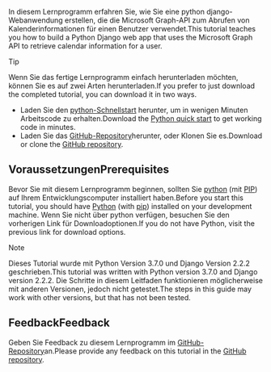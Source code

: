 <!-- markdownlint-disable MD002 MD041 -->

<span data-ttu-id="0c10b-101">In diesem Lernprogramm erfahren Sie, wie Sie eine python django-Webanwendung erstellen, die die Microsoft Graph-API zum Abrufen von Kalenderinformationen für einen Benutzer verwendet.</span><span class="sxs-lookup"><span data-stu-id="0c10b-101">This tutorial teaches you how to build a Python Django web app that uses the Microsoft Graph API to retrieve calendar information for a user.</span></span>

> [!TIP]
> <span data-ttu-id="0c10b-102">Wenn Sie das fertige Lernprogramm einfach herunterladen möchten, können Sie es auf zwei Arten herunterladen.</span><span class="sxs-lookup"><span data-stu-id="0c10b-102">If you prefer to just download the completed tutorial, you can download it in two ways.</span></span>
>
> - <span data-ttu-id="0c10b-103">Laden Sie den [python-Schnellstart](https://developer.microsoft.com/graph/quick-start?platform=option-Python) herunter, um in wenigen Minuten Arbeitscode zu erhalten.</span><span class="sxs-lookup"><span data-stu-id="0c10b-103">Download the [Python quick start](https://developer.microsoft.com/graph/quick-start?platform=option-Python) to get working code in minutes.</span></span>
> - <span data-ttu-id="0c10b-104">Laden Sie das [GitHub-Repository](https://github.com/microsoftgraph/msgraph-training-pythondjangoapp)herunter, oder Klonen Sie es.</span><span class="sxs-lookup"><span data-stu-id="0c10b-104">Download or clone the [GitHub repository](https://github.com/microsoftgraph/msgraph-training-pythondjangoapp).</span></span>

## <a name="prerequisites"></a><span data-ttu-id="0c10b-105">Voraussetzungen</span><span class="sxs-lookup"><span data-stu-id="0c10b-105">Prerequisites</span></span>

<span data-ttu-id="0c10b-106">Bevor Sie mit diesem Lernprogramm beginnen, sollten Sie [python](https://www.python.org/) (mit [PIP](https://pypi.org/project/pip/)) auf Ihrem Entwicklungscomputer installiert haben.</span><span class="sxs-lookup"><span data-stu-id="0c10b-106">Before you start this tutorial, you should have [Python](https://www.python.org/) (with [pip](https://pypi.org/project/pip/)) installed on your development machine.</span></span> <span data-ttu-id="0c10b-107">Wenn Sie nicht über python verfügen, besuchen Sie den vorherigen Link für Downloadoptionen.</span><span class="sxs-lookup"><span data-stu-id="0c10b-107">If you do not have Python, visit the previous link for download options.</span></span>

> [!NOTE]
> <span data-ttu-id="0c10b-108">Dieses Tutorial wurde mit Python Version 3.7.0 und Django Version 2.2.2 geschrieben.</span><span class="sxs-lookup"><span data-stu-id="0c10b-108">This tutorial was written with Python version 3.7.0 and Django version 2.2.2.</span></span> <span data-ttu-id="0c10b-109">Die Schritte in diesem Leitfaden funktionieren möglicherweise mit anderen Versionen, jedoch nicht getestet.</span><span class="sxs-lookup"><span data-stu-id="0c10b-109">The steps in this guide may work with other versions, but that has not been tested.</span></span>

## <a name="feedback"></a><span data-ttu-id="0c10b-110">Feedback</span><span class="sxs-lookup"><span data-stu-id="0c10b-110">Feedback</span></span>

<span data-ttu-id="0c10b-111">Geben Sie Feedback zu diesem Lernprogramm im [GitHub-Repository](https://github.com/microsoftgraph/msgraph-training-pythondjangoapp)an.</span><span class="sxs-lookup"><span data-stu-id="0c10b-111">Please provide any feedback on this tutorial in the [GitHub repository](https://github.com/microsoftgraph/msgraph-training-pythondjangoapp).</span></span>
